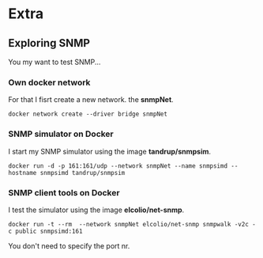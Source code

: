 # Extra
## Exploring SNMP
You my want to test SNMP... <br>
### Own docker network
For that I fisrt create a new network. the **snmpNet**.
```
docker network create --driver bridge snmpNet
```
### SNMP simulator on Docker
I start my SNMP simulator using the image **tandrup/snmpsim**.
```
docker run -d -p 161:161/udp --network snmpNet --name snmpsimd --hostname snmpsimd tandrup/snmpsim
```
### SNMP client tools on Docker
I test the simulator using the image **elcolio/net-snmp**.
```
docker run -t --rm  --network snmpNet elcolio/net-snmp snmpwalk -v2c -c public snmpsimd:161
```
You don't need to specify the port nr. 

